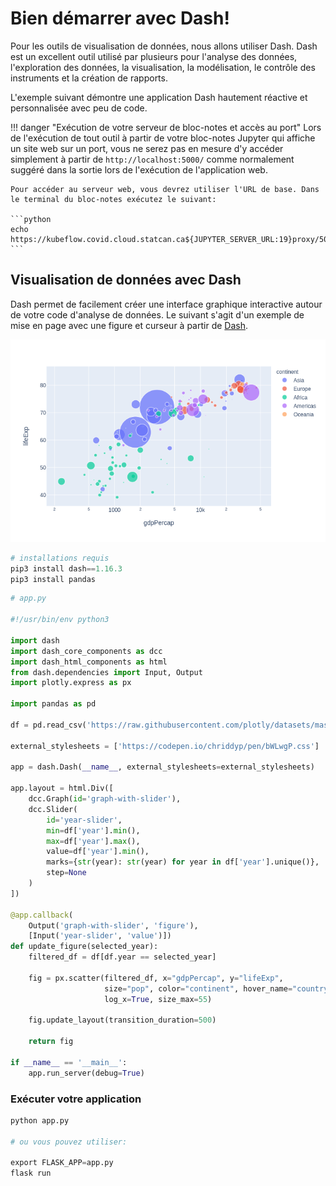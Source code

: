 # Bien démarrer avec Dash!

Pour les outils de visualisation de données, nous allons utiliser Dash. Dash est
un excellent outil utilisé par plusieurs pour l'analyse des données,
l'exploration des données, la visualisation, la modélisation, le contrôle des
instruments et la création de rapports.

L'exemple suivant démontre une application Dash hautement réactive et
personnalisée avec peu de code.

<!-- prettier-ignore -->
!!! danger "Exécution de votre serveur de bloc-notes et accès au port"
    Lors de l'exécution de tout outil à partir de votre bloc-notes Jupyter qui affiche un site web sur un port, vous ne serez pas en mesure d'y accéder simplement à partir de `http://localhost:5000/` comme normalement suggéré dans la sortie lors de l'exécution de l'application web.

    Pour accéder au serveur web, vous devrez utiliser l'URL de base. Dans le terminal du bloc-notes exécutez le suivant:

    ```python
    echo https://kubeflow.covid.cloud.statcan.ca${JUPYTER_SERVER_URL:19}proxy/5000/
    ```

## Visualisation de données avec Dash

Dash permet de facilement créer une interface graphique interactive autour de
votre code d'analyse de données. Le suivant s'agit d'un exemple de mise en page
avec une figure et curseur à partir de
[Dash](https://dash.plotly.com/basic-callbacks).

![dash_plot](../images/plot.png)

```python
# installations requis
pip3 install dash==1.16.3
pip3 install pandas
```

```python
# app.py

#!/usr/bin/env python3

import dash
import dash_core_components as dcc
import dash_html_components as html
from dash.dependencies import Input, Output
import plotly.express as px

import pandas as pd

df = pd.read_csv('https://raw.githubusercontent.com/plotly/datasets/master/gapminderDataFiveYear.csv')

external_stylesheets = ['https://codepen.io/chriddyp/pen/bWLwgP.css']

app = dash.Dash(__name__, external_stylesheets=external_stylesheets)

app.layout = html.Div([
    dcc.Graph(id='graph-with-slider'),
    dcc.Slider(
        id='year-slider',
        min=df['year'].min(),
        max=df['year'].max(),
        value=df['year'].min(),
        marks={str(year): str(year) for year in df['year'].unique()},
        step=None
    )
])

@app.callback(
    Output('graph-with-slider', 'figure'),
    [Input('year-slider', 'value')])
def update_figure(selected_year):
    filtered_df = df[df.year == selected_year]

    fig = px.scatter(filtered_df, x="gdpPercap", y="lifeExp",
                     size="pop", color="continent", hover_name="country",
                     log_x=True, size_max=55)

    fig.update_layout(transition_duration=500)

    return fig

if __name__ == '__main__':
    app.run_server(debug=True)
```

### Exécuter votre application

```python
python app.py

# ou vous pouvez utiliser:

export FLASK_APP=app.py
flask run
```
